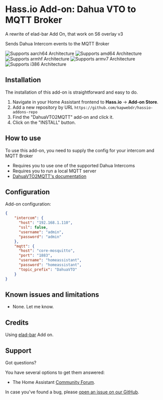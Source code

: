 # Hass.io Add-on: Dahua VTO to MQTT Broker

A rewrite of elad-bar Add On, that work on S6 overlay v3 

Sends Dahua Intercom events to the MQTT Broker

![Supports aarch64 Architecture][aarch64-shield] ![Supports amd64 Architecture][amd64-shield] ![Supports armhf Architecture][armhf-shield] ![Supports armv7 Architecture][armv7-shield] ![Supports i386 Architecture][i386-shield]

## Installation

The installation of this add-on is straightforward and easy to do.

1. Navigate in your Home Assistant frontend to **Hass.io** -> **Add-on Store**.
2. Add a new repository by URL `https://github.com/kapwebdr/hassio-addons-repo`
3. Find the "DahuaVTO2MQTT" add-on and click it.
4. Click on the "INSTALL" button.

## How to use

To use this add-on, you need to supply the config for your intercom and MQTT Broker

- Requires you to use one of the supported Dahua Intercoms
- Requires you to run a local MQTT server
- [DahuaVTO2MQTT's documentation][documentation]


## Configuration

Add-on configuration:

```json
{
    "intercom": {
      "host": "192.168.1.110",
      "ssl": false,
      "username": "admin",
      "password": "admin"
    },
    "mqtt": {
      "host": "core-mosquitto",
      "port": "1883",
      "username": "homeassistant",
      "password": "homeassistant",
      "topic_prefix": "DahuaVTO"
    }
}
```

## Known issues and limitations

- None. Let me know.

## Credits
Using [elad-bar][original-author] Add on.

## Support

Got questions?

You have several options to get them answered:
- The Home Assistant [Community Forum][forum].

In case you've found a bug, please [open an issue on our GitHub][issue].

[aarch64-shield]: https://img.shields.io/badge/aarch64-yes-green.svg
[amd64-shield]: https://img.shields.io/badge/amd64-yes-green.svg
[armhf-shield]: https://img.shields.io/badge/armhf-yes-green.svg
[armv7-shield]: https://img.shields.io/badge/armv7-yes-green.svg
[i386-shield]: https://img.shields.io/badge/i386-yes-green.svg
[forum]: https://community.home-assistant.io
[issue]: https://github.com/elad-bar/Hassio-addons/issues
[source-shield]: https://img.shields.io/badge/version-master-blue.svg
[source]: https://github.com/elad-bar/Dahua/tree/master
[original-author]: https://github.com/elad-bar/Hassio-addons
[documentation]: https://github.com/elad-bar/DahuaVTO2MQTT
